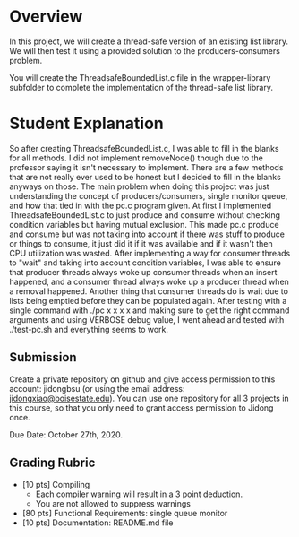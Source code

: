 # Overview

In this project, we will create a thread-safe version of an existing list library. We will then test it using a provided solution to the producers-consumers problem.

You will create the ThreadsafeBoundedList.c file in the wrapper-library subfolder to complete the implementation of the thread-safe list library.

# Student Explanation

So after creating ThreadsafeBoundedList.c, I was able to fill in the blanks for all methods. I did not implement removeNode() though due to the professor saying it isn't necessary to implement. There are a few methods that are not really ever used to be honest but I decided to fill in the blanks anyways on those. The main problem when doing this project was just understanding the concept of producers/consumers, single monitor queue, and how that tied in with the pc.c program given. At first I implemented ThreadsafeBoundedList.c to just produce and consume without checking condition variables but having mutual exclusion. This made pc.c produce and consume but was not taking into account if there was stuff to produce or things to consume, it just did it if it was available and if it wasn't then CPU utilization was wasted. After implementing a way for consumer threads to "wait" and taking into account condition variables, I was able to ensure that producer threads always woke up consumer threads when an insert happened, and a consumer thread always woke up a producer thread when a removal happened. Another thing that consumer threads do is wait due to lists being emptied before they can be populated again. After testing with a single command with ./pc x x x x and making sure to get the right command arguments and using VERBOSE debug value, I went ahead and tested with ./test-pc.sh and everything seems to work.


## Submission
Create a private repository on github and give access permission to this account: jidongbsu (or using the email address: jidongxiao@boisestate.edu). You can use one repository for all 3 projects in this course, so that you only need to grant access permission to Jidong once.

Due Date:  October 27th, 2020.

## Grading Rubric

- [10 pts] Compiling
  - Each compiler warning will result in a 3 point deduction.
  - You are not allowed to suppress warnings
- [80 pts] Functional Requirements: single queue monitor
- [10 pts] Documentation: README.md file
